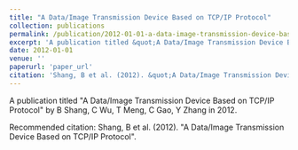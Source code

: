 ```yaml
---
title: "A Data/Image Transmission Device Based on TCP/IP Protocol"
collection: publications
permalink: /publication/2012-01-01-a-data-image-transmission-device-based-on-tcp-ip-protoco
excerpt: 'A publication titled &quot;A Data/Image Transmission Device Based on TCP/IP Protocol&quot; by B Shang, C Wu, T Meng, C Gao, Y Zhang in 2012.'
date: 2012-01-01
venue: ''
paperurl: 'paper_url'
citation: 'Shang, B et al. (2012). &quot;A Data/Image Transmission Device Based on TCP/IP Protocol&quot;.'
---
```



A publication titled &quot;A Data/Image Transmission Device Based on TCP/IP Protocol&quot; by B Shang, C Wu, T Meng, C Gao, Y Zhang in 2012.

Recommended citation: Shang, B et al. (2012). "A Data/Image Transmission Device Based on TCP/IP Protocol".